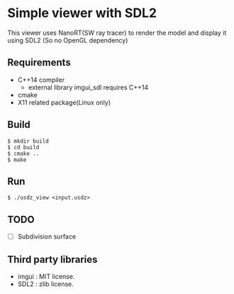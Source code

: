 # Simple viewer with SDL2

This viewer uses NanoRT(SW ray tracer) to render the model and display it using SDL2
(So no OpenGL dependency)

## Requirements 

* C++14 compiler
  * external library imgui_sdl requires C++14
* cmake
* X11 related package(Linux only)

## Build

```
$ mkdir build
$ cd build
$ cmake ..
$ make
```

## Run

```
$ ./usdz_view <input.usdz>
```

## TODO

* [ ] Subdivision surface

## Third party libraries

* imgui : MIT license.
* SDL2 : zlib license.
